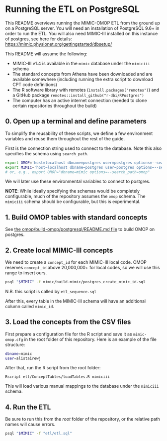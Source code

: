# Running the ETL on PostgreSQL

This README overviews running the MIMIC-OMOP ETL from the ground up on a PostgreSQL server. You will need an installation of PostgreSQL 9.6+ in order to run the ETL. You will also need MIMIC-III installed on this instance of postgres, see here for details: https://mimic.physionet.org/gettingstarted/dbsetup/

This README will assume the following:

* MIMIC-III v1.4 is available in the `mimic` database under the `mimiciii` schema
* The standard concepts from Athena have been downloaded and are available somewhere (including running the extra script to download CPT code definitions)
* The R software library with remotes (`install.packages("remotes")`) and a GitHub package `remotes::install_github("r-dbi/RPostgres")`
* The computer has an active internet connection (needed to clone certain repositories throughout the build)

## 0. Open up a terminal and define parameters

To simplify the reusability of these scripts, we define a few environment variables and reuse them throughout the rest of the guide.

First is the connection string used to connect to the database. Note this also specifies the schema using `search_path`.

```bash
export OMOP='host=localhost dbname=postgres user=postgres options=--search_path=omop'
export MIMIC='host=localhost dbname=postgres user=postgres options=--search_path=mimiciii'
# or, e.g., export OMOP="dbname=mimic options=--search_path=omop"
```

We will later use these environmental variables to connect to postgres.

**NOTE**: While ideally specifying the schemas would be completely configurable, much of the repository assumes the `omop` schema. The `mimiciii` schema should be configurable, but this is experimental.

## 1. Build OMOP tables with standard concepts

See [the omop/build-omop/postgresql/README.md file](omop/build-omop/postgresql/README.md) to build OMOP on postgres.

## 2. Create local MIMIC-III concepts

We need to create a `concept_id` for each MIMIC-III local code. OMOP reserves `concept_id` above 20,000,000+ for local codes, so we will use this range to insert ours.

```sh
psql "$MIMIC" -f mimic/build-mimic/postgres_create_mimic_id.sql
```

N.B. this script is called by `etl_sequence.sql`

After this, every table in the MIMIC-III schema will have an additional column called `mimic_id`.

## 3. Load the concepts from the CSV files

First prepare a configuration file for the R script and save it as `mimic-omop.cfg` in the root folder of this repository. Here is an example of the file structure:

```sh
dbname=mimic
user=alistairewj
```

After that, run the R script from the root folder:

```
Rscript etl/ConceptTables/loadTables.R mimiciii
```

This will load various manual mappings to the database under the `mimiciii` schema.

## 4. Run the ETL

Be sure to run this from the *root* folder of the repository, or the relative path names will cause errors.

```sh
psql "$MIMIC" -f "etl/etl.sql"
```
